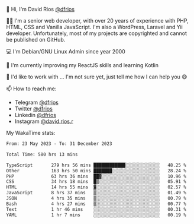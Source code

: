 👋 Hi, I'm David Rios [@dfrios](https://github.com/dfrios)

👨‍💻 I'm a senior web developer, with over 20 years of experience with PHP, HTML, CSS and Vanilla JavaScript. I'm also a WordPress, Laravel and Yii developer. Unfortunately, most of my projects are copyrighted and cannot be published on GitHub.

💻 I'm Debian/GNU Linux Admin since year 2000

🌱 I'm currently improving my ReactJS skills and learning Kotlin

💞️ I'd like to work with ... I'm not sure yet, just tell me how I can help you 😅


📫 How to reach me:
* Telegram [@dfrios](https://t.me/dfrios)
* Twitter [@dfrios](https://twitter.com/dfrios)
* Linkedin [@dfrios](https://linkedin.com/in/dfrios)
* Instagram [@david.rios.r](https://instagram.com/david.rios.r)



My WakaTime stats:
<!--START_SECTION:waka-->

```txt
From: 23 May 2023 - To: 31 December 2023

Total Time: 580 hrs 13 mins

TypeScript       279 hrs 56 mins ████████████░░░░░░░░░░░░░   48.25 %
Other            163 hrs 50 mins ███████░░░░░░░░░░░░░░░░░░   28.24 %
PHP              63 hrs 36 mins  ██▓░░░░░░░░░░░░░░░░░░░░░░   10.96 %
CSS              34 hrs 18 mins  █▒░░░░░░░░░░░░░░░░░░░░░░░   05.91 %
HTML             14 hrs 55 mins  ▓░░░░░░░░░░░░░░░░░░░░░░░░   02.57 %
JavaScript       8 hrs 37 mins   ▒░░░░░░░░░░░░░░░░░░░░░░░░   01.49 %
JSON             4 hrs 35 mins   ▒░░░░░░░░░░░░░░░░░░░░░░░░   00.79 %
Bash             4 hrs 27 mins   ▒░░░░░░░░░░░░░░░░░░░░░░░░   00.77 %
Text             1 hr 46 mins    ░░░░░░░░░░░░░░░░░░░░░░░░░   00.31 %
YAML             1 hr 7 mins     ░░░░░░░░░░░░░░░░░░░░░░░░░   00.19 %
```

<!--END_SECTION:waka-->
